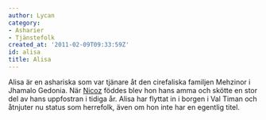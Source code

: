 ```yaml
---
author: Lycan
category:
- Asharier
- Tjänstefolk
created_at: '2011-02-09T09:33:59Z'
id: alisa
title: Alisa
---
```

Alisa är en ashariska som var tjänare åt den cirefaliska familjen Mehzinor i Jhamalo Gedonia. När [Nicoz] föddes blev hon hans amma och skötte en stor del av hans uppfostran i tidiga år. Alisa har flyttat in i borgen i Val Timan och åtnjuter nu status som herrefolk, även om hon inte har en egentlig titel.

  [Nicoz]: Nicoz
